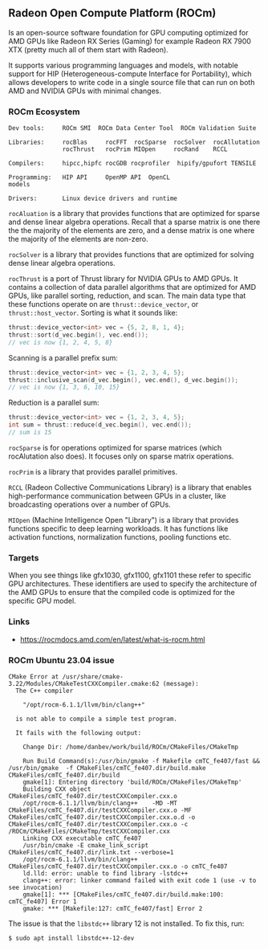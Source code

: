 ## Radeon Open Compute Platform (ROCm)
Is an open-source software foundation for GPU computing optimized for AMD GPUs
like Radeon RX Series (Gaming) for example Radeon RX 7900 XTX (pretty much all
of them start with Radeon).

It supports various programming languages and models, with notable support for
HIP (Heterogeneous-compute Interface for Portability), which allows developers
to write code in a single source file that can run on both AMD and NVIDIA GPUs
with minimal changes. 


### ROCm Ecosystem
```
Dev tools:     ROCm SMI  ROCm Data Center Tool  ROCm Validation Suite

Libraries:     rocBlas     rocFFT  rocSparse  rocSolver  rocAllutation
               rocThrust   rocPrim MIOpen     rocRand    RCCL

Compilers:     hipcc,hipfc rocGDB rocprofiler  hipify/gpufort TENSILE

Programming:   HIP API     OpenMP API  OpenCL
models

Drivers:       Linux device drivers and runtime 
```

`rocAluation` is a library that provides functions that are optimized for
sparse and dense linear algebra operations. Recall that a sparse matrix is one
there the the majority of the elements are zero, and a dense matrix is one where
the majority of the elements are non-zero.

`rocSolver` is a library that provides functions that are optimized for solving
dense linear algebra operations.

`rocThrust` is a port of Thrust library for NVIDIA GPUs to AMD GPUs. It contains
a collection of data parallel algorithms that are optimized for AMD GPUs, like
parallel sorting, reduction, and scan. The main data type that these functions
operate on are `thrust::device_vector`, or `thrust::host_vector`.
Sorting is what it sounds like:
```c++
thrust::device_vector<int> vec = {5, 2, 8, 1, 4};
thrust::sort(d_vec.begin(), vec.end());
// vec is now {1, 2, 4, 5, 8}
```
Scanning is a parallel prefix sum:
```c++
thrust::device_vector<int> vec = {1, 2, 3, 4, 5};
thrust::inclusive_scan(d_vec.begin(), vec.end(), d_vec.begin());
// vec is now {1, 3, 6, 10, 15}
```
Reduction is a parallel sum:
```c++
thrust::device_vector<int> vec = {1, 2, 3, 4, 5};
int sum = thrust::reduce(d_vec.begin(), vec.end());
// sum is 15
```

`rocSparse` is for operations optimized for sparse matrices (which rocAlutation
also does). It focuses only on sparse matrix operations.

`rocPrim` is a library that provides parallel primitives.

`RCCL` (Radeon Collective Communications Library) is a library that enables
high-performance communication between GPUs in a cluster, like broadcasting
operations over a number of GPUs.

`MIOpen` (Machine Intelligence Open "Library") is a library that provides
functions specific to deep learning workloads. It has functions like activation
functions, normalization functions, pooling functions etc.


### Targets
When you see things like gfx1030, gfx1100, gfx1101 these refer to specific
GPU architectures. These identifiers are used to specify the architecture of the
AMD GPUs to ensure that the compiled code is optimized for the specific GPU
model.


### Links
* https://rocmdocs.amd.com/en/latest/what-is-rocm.html


### ROCm Ubuntu 23.04 issue
```console
CMake Error at /usr/share/cmake-3.22/Modules/CMakeTestCXXCompiler.cmake:62 (message):
  The C++ compiler

    "/opt/rocm-6.1.1/llvm/bin/clang++"

  is not able to compile a simple test program.

  It fails with the following output:

    Change Dir: /home/danbev/work/build/ROCm/CMakeFiles/CMakeTmp
    
    Run Build Command(s):/usr/bin/gmake -f Makefile cmTC_fe407/fast && /usr/bin/gmake  -f CMakeFiles/cmTC_fe407.dir/build.make CMakeFiles/cmTC_fe407.dir/build
    gmake[1]: Entering directory 'build/ROCm/CMakeFiles/CMakeTmp'
    Building CXX object CMakeFiles/cmTC_fe407.dir/testCXXCompiler.cxx.o
    /opt/rocm-6.1.1/llvm/bin/clang++    -MD -MT CMakeFiles/cmTC_fe407.dir/testCXXCompiler.cxx.o -MF CMakeFiles/cmTC_fe407.dir/testCXXCompiler.cxx.o.d -o CMakeFiles/cmTC_fe407.dir/testCXXCompiler.cxx.o -c /ROCm/CMakeFiles/CMakeTmp/testCXXCompiler.cxx
    Linking CXX executable cmTC_fe407
    /usr/bin/cmake -E cmake_link_script CMakeFiles/cmTC_fe407.dir/link.txt --verbose=1
    /opt/rocm-6.1.1/llvm/bin/clang++ CMakeFiles/cmTC_fe407.dir/testCXXCompiler.cxx.o -o cmTC_fe407 
    ld.lld: error: unable to find library -lstdc++
    clang++: error: linker command failed with exit code 1 (use -v to see invocation)
    gmake[1]: *** [CMakeFiles/cmTC_fe407.dir/build.make:100: cmTC_fe407] Error 1
    gmake: *** [Makefile:127: cmTC_fe407/fast] Error 2
```
The issue is that the `libstdc++` library 12 is not installed. To fix this, run:
```console
$ sudo apt install libstdc++-12-dev
```

